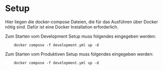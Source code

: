 # Setup
Hier liegen die docker-compose Dateien, die für das Ausführen über Docker nötig sind.
Dafür ist eine Docker Installation erforderlich.

Zum Starten vom Development Setup muss folgendes eingegeben werden:
```
    docker compose -f development.yml up -d
```


Zum Starten vom Produktiven Setup muss folgendes eingegeben werden:
```
    docker compose -f development.yml up -d
```

